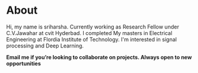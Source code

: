 About
===========

Hi, my name is sriharsha. Currently working as Research Fellow under C.V.Jawahar at cvit Hyderbad. I completed My masters in Electrical Engineering at Flordia Institute of Technology. I'm interested in signal processing and Deep Learning. 

**Email me if you’re looking to collaborate on projects. Always open to new opportunities**
